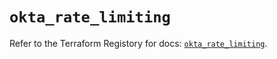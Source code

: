 # `okta_rate_limiting`

Refer to the Terraform Registory for docs: [`okta_rate_limiting`](https://registry.terraform.io/providers/okta/okta/4.5.0/docs/resources/rate_limiting).
